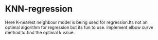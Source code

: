 # KNN-regression
Here K-nearest neighbour model is being used for regression.Its not an optimal algorithm for regression but its fun to use. implement elbow curve method to find the optimal k value.
